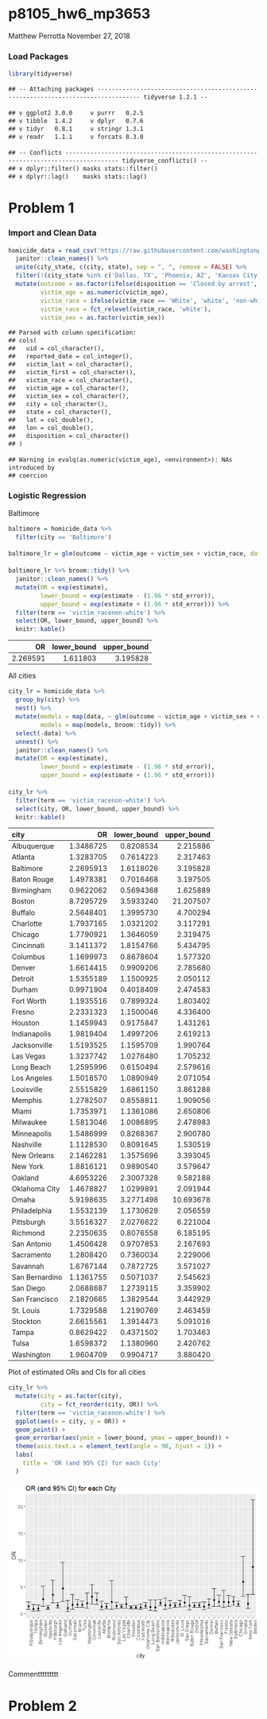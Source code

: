 p8105\_hw6\_mp3653
================
Matthew Perrotta
November 27, 2018

### Load Packages

``` r
library(tidyverse)
```

    ## -- Attaching packages ---------------------------------------------------------------------------------- tidyverse 1.2.1 --

    ## v ggplot2 3.0.0     v purrr   0.2.5
    ## v tibble  1.4.2     v dplyr   0.7.6
    ## v tidyr   0.8.1     v stringr 1.3.1
    ## v readr   1.1.1     v forcats 0.3.0

    ## -- Conflicts ------------------------------------------------------------------------------------- tidyverse_conflicts() --
    ## x dplyr::filter() masks stats::filter()
    ## x dplyr::lag()    masks stats::lag()

Problem 1
=========

### Import and Clean Data

``` r
homicide_data = read_csv('https://raw.githubusercontent.com/washingtonpost/data-homicides/master/homicide-data.csv') %>%
  janitor::clean_names() %>% 
  unite(city_state, c(city, state), sep = ", ", remove = FALSE) %>% 
  filter(!(city_state %in% c('Dallas, TX', 'Phoenix, AZ', 'Kansas City, MO', 'Tulsa, AL'))) %>% 
  mutate(outcome = as.factor(ifelse(disposition == 'Closed by arrest', 'solved', 'unsolved')),
         victim_age = as.numeric(victim_age),
         victim_race = ifelse(victim_race == 'White', 'white', 'non-white'),
         victim_race = fct_relevel(victim_race, 'white'),
         victim_sex = as.factor(victim_sex))
```

    ## Parsed with column specification:
    ## cols(
    ##   uid = col_character(),
    ##   reported_date = col_integer(),
    ##   victim_last = col_character(),
    ##   victim_first = col_character(),
    ##   victim_race = col_character(),
    ##   victim_age = col_character(),
    ##   victim_sex = col_character(),
    ##   city = col_character(),
    ##   state = col_character(),
    ##   lat = col_double(),
    ##   lon = col_double(),
    ##   disposition = col_character()
    ## )

    ## Warning in evalq(as.numeric(victim_age), <environment>): NAs introduced by
    ## coercion

### Logistic Regression

Baltimore

``` r
baltimore = homicide_data %>% 
  filter(city == 'Baltimore')

baltimore_lr = glm(outcome ~ victim_age + victim_sex + victim_race, data = baltimore, family = binomial())

baltimore_lr %>% broom::tidy() %>% 
  janitor::clean_names() %>% 
  mutate(OR = exp(estimate),
         lower_bound = exp(estimate - (1.96 * std_error)),
         upper_bound = exp(estimate + (1.96 * std_error))) %>% 
  filter(term == 'victim_racenon-white') %>% 
  select(OR, lower_bound, upper_bound) %>% 
  knitr::kable()
```

|        OR|  lower\_bound|  upper\_bound|
|---------:|-------------:|-------------:|
|  2.269591|      1.611803|      3.195828|

All cities

``` r
city_lr = homicide_data %>% 
  group_by(city) %>% 
  nest() %>% 
  mutate(models = map(data, ~ glm(outcome ~ victim_age + victim_sex + victim_race, data = .x, family = binomial())),
         models = map(models, broom::tidy)) %>% 
  select(-data) %>% 
  unnest() %>% 
  janitor::clean_names() %>% 
  mutate(OR = exp(estimate),
         lower_bound = exp(estimate - (1.96 * std_error)),
         upper_bound = exp(estimate + (1.96 * std_error)))

city_lr %>% 
  filter(term == 'victim_racenon-white') %>% 
  select(city, OR, lower_bound, upper_bound) %>% 
  knitr::kable()
```

| city           |         OR|  lower\_bound|  upper\_bound|
|:---------------|----------:|-------------:|-------------:|
| Albuquerque    |  1.3486725|     0.8208534|      2.215886|
| Atlanta        |  1.3283705|     0.7614223|      2.317463|
| Baltimore      |  2.2695913|     1.6118026|      3.195828|
| Baton Rouge    |  1.4978381|     0.7016468|      3.197505|
| Birmingham     |  0.9622062|     0.5694368|      1.625889|
| Boston         |  8.7295729|     3.5933240|     21.207507|
| Buffalo        |  2.5648401|     1.3995730|      4.700294|
| Charlotte      |  1.7937165|     1.0321202|      3.117291|
| Chicago        |  1.7790921|     1.3646059|      2.319475|
| Cincinnati     |  3.1411372|     1.8154766|      5.434795|
| Columbus       |  1.1699973|     0.8678604|      1.577320|
| Denver         |  1.6614415|     0.9909206|      2.785680|
| Detroit        |  1.5355189|     1.1500925|      2.050112|
| Durham         |  0.9971904|     0.4018409|      2.474583|
| Fort Worth     |  1.1935516|     0.7899324|      1.803402|
| Fresno         |  2.2331323|     1.1500046|      4.336400|
| Houston        |  1.1459943|     0.9175847|      1.431261|
| Indianapolis   |  1.9819404|     1.4997206|      2.619213|
| Jacksonville   |  1.5193525|     1.1595709|      1.990764|
| Las Vegas      |  1.3237742|     1.0276480|      1.705232|
| Long Beach     |  1.2595996|     0.6150494|      2.579616|
| Los Angeles    |  1.5018570|     1.0890949|      2.071054|
| Louisville     |  2.5515829|     1.6861150|      3.861288|
| Memphis        |  1.2782507|     0.8558811|      1.909056|
| Miami          |  1.7353971|     1.1361086|      2.650806|
| Milwaukee      |  1.5813046|     1.0086895|      2.478983|
| Minneapolis    |  1.5486999|     0.8268367|      2.900780|
| Nashville      |  1.1128530|     0.8091645|      1.530519|
| New Orleans    |  2.1462281|     1.3575696|      3.393045|
| New York       |  1.8816121|     0.9890540|      3.579647|
| Oakland        |  4.6953226|     2.3007328|      9.582188|
| Oklahoma City  |  1.4678827|     1.0299891|      2.091944|
| Omaha          |  5.9198635|     3.2771498|     10.693678|
| Philadelphia   |  1.5532139|     1.1730629|      2.056559|
| Pittsburgh     |  3.5516327|     2.0276622|      6.221004|
| Richmond       |  2.2350635|     0.8076558|      6.185195|
| San Antonio    |  1.4506428|     0.9707853|      2.167693|
| Sacramento     |  1.2808420|     0.7360034|      2.229006|
| Savannah       |  1.6767144|     0.7872725|      3.571027|
| San Bernardino |  1.1361755|     0.5071037|      2.545623|
| San Diego      |  2.0688687|     1.2739115|      3.359902|
| San Francisco  |  2.1820665|     1.3829544|      3.442929|
| St. Louis      |  1.7329588|     1.2190769|      2.463459|
| Stockton       |  2.6615561|     1.3914473|      5.091016|
| Tampa          |  0.8629422|     0.4371502|      1.703463|
| Tulsa          |  1.6598372|     1.1380960|      2.420762|
| Washington     |  1.9604709|     0.9904717|      3.880420|

Plot of estimated ORs and CIs for all cities

``` r
city_lr %>% 
  mutate(city = as.factor(city),
         city = fct_reorder(city, OR)) %>% 
  filter(term == 'victim_racenon-white') %>%
  ggplot(aes(x = city, y = OR)) +
  geom_point() +
  geom_errorbar(aes(ymin = lower_bound, ymax = upper_bound)) +
  theme(axis.text.x = element_text(angle = 90, hjust = 1)) +
  labs(
    title = 'OR (and 95% CI) for each City'
  )
```

![](p8105_hw6_mp3653_files/figure-markdown_github/unnamed-chunk-5-1.png)

Commenttttttttt

Problem 2
=========
